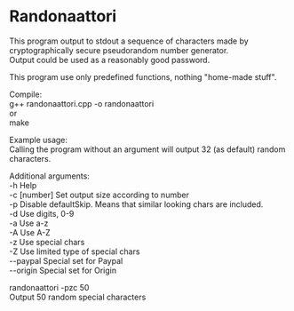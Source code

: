 # Randonaattori  
  
This program output to stdout a sequence of characters made by  
cryptographically secure pseudorandom number generator.  
Output could be used as a reasonably good password.  
  
This program use only predefined functions, nothing "home-made stuff".  
  
Compile:  
g++ randonaattori.cpp -o randonaattori  
or  
make  
  
Example usage:  
Calling the program without an argument will output 32 (as default) random characters.  
  
Additional arguments:  
-h          Help  
-c [number] Set output size according to number  
-p          Disable defaultSkip. Means that similar looking chars are included.  
-d          Use digits, 0-9  
-a          Use a-z  
-A          Use A-Z  
-z          Use special chars  
-Z          Use limited type of special chars  
--paypal    Special set for Paypal  
--origin    Special set for Origin  
  
randonaattori -pzc 50  
Output 50 random special characters  
